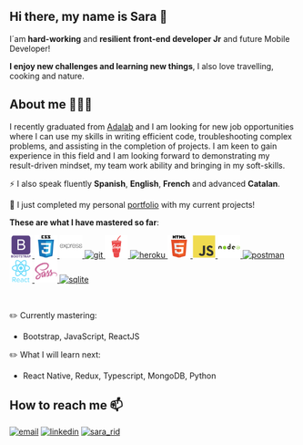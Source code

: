 ## Hi there, my name is Sara 👋

I´am **hard-working** and **resilient** **front-end developer Jr** and future Mobile Developer!

**I enjoy new challenges and learning new things**, I also love travelling, cooking and nature.


## About me 👩🏻‍💻

I recently graduated from [Adalab](https://adalab.es/) and I am looking for new job opportunities where I can use my skills in writing efficient code, troubleshooting complex problems, and assisting in the completion of projects. I am keen to gain experience in this field and I am looking forward to demonstrating my result-driven mindset, my team work ability and bringing in my soft-skills.

⚡ I also speak fluently **Spanish**, **English**, **French** and advanced **Catalan**. 

🌱 I just completed my personal [portfolio](https://sararid.github.io/portfolio/) with my current projects!

**These are what I have mastered so far**:
<div align="left">
<p align="left"> <a href="https://getbootstrap.com" target="_blank"> <img src="https://raw.githubusercontent.com/devicons/devicon/master/icons/bootstrap/bootstrap-plain-wordmark.svg" alt="bootstrap" width="40" height="40"/> </a> <a href="https://www.w3schools.com/css/" target="_blank"> <img src="https://raw.githubusercontent.com/devicons/devicon/master/icons/css3/css3-original-wordmark.svg" alt="css3" width="40" height="40"/> </a> <a href="https://expressjs.com" target="_blank"> <img src="https://raw.githubusercontent.com/devicons/devicon/master/icons/express/express-original-wordmark.svg" alt="express" width="40" height="40"/> </a><a href="https://git-scm.com/" target="_blank"> <img src="https://www.vectorlogo.zone/logos/git-scm/git-scm-icon.svg" alt="git" width="40" height="40"/> </a> <a href="https://gulpjs.com" target="_blank"> <img src="https://raw.githubusercontent.com/devicons/devicon/master/icons/gulp/gulp-plain.svg" alt="gulp" width="40" height="40"/> </a> <a href="https://heroku.com" target="_blank"> <img src="https://www.vectorlogo.zone/logos/heroku/heroku-icon.svg" alt="heroku" width="40" height="40"/> </a> <a href="https://www.w3.org/html/" target="_blank"> <img src="https://raw.githubusercontent.com/devicons/devicon/master/icons/html5/html5-original-wordmark.svg" alt="html5" width="40" height="40"/> </a> <a href="https://developer.mozilla.org/en-US/docs/Web/JavaScript" target="_blank"> <img src="https://raw.githubusercontent.com/devicons/devicon/master/icons/javascript/javascript-original.svg" alt="javascript" width="40" height="40"/> </a> <a href="https://nodejs.org" target="_blank"> <img src="https://raw.githubusercontent.com/devicons/devicon/master/icons/nodejs/nodejs-original-wordmark.svg" alt="nodejs" width="40" height="40"/> </a> <a href="https://postman.com" target="_blank"> <img src="https://www.vectorlogo.zone/logos/getpostman/getpostman-icon.svg" alt="postman" width="40" height="40"/> </a> <a href="https://reactjs.org/" target="_blank"> <img src="https://raw.githubusercontent.com/devicons/devicon/master/icons/react/react-original-wordmark.svg" alt="react" width="40" height="40"/> </a> <a href="https://sass-lang.com" target="_blank"> <img src="https://raw.githubusercontent.com/devicons/devicon/master/icons/sass/sass-original.svg" alt="sass" width="40" height="40"/> </a> <a href="https://www.sqlite.org/" target="_blank"> <img src="https://www.vectorlogo.zone/logos/sqlite/sqlite-icon.svg" alt="sqlite" width="40" height="40"/> </a> </p>
</div>   <br>


✏️ Currently mastering:
- Bootstrap, JavaScript, ReactJS

✏️ What I will learn next:
- React Native, Redux, Typescript, MongoDB, Python


## How to reach me 📫

<a href="mailto:sarayridouane@gmail.com"><img src="https://img.icons8.com/color/35/000000/gmail.png" alt="email"/></a>
<a href="https://www.linkedin.com/in/sara-rd"><img src="https://img.icons8.com/color/35/000000/linkedin.png" alt="linkedin"/></a>
<a href="https://twitter.com/sara_rid" target="blank"><img src="https://raw.githubusercontent.com/rahuldkjain/github-profile-readme-generator/master/src/images/icons/Social/twitter.svg" alt="sara_rid" height="30" width="40" /></a>

